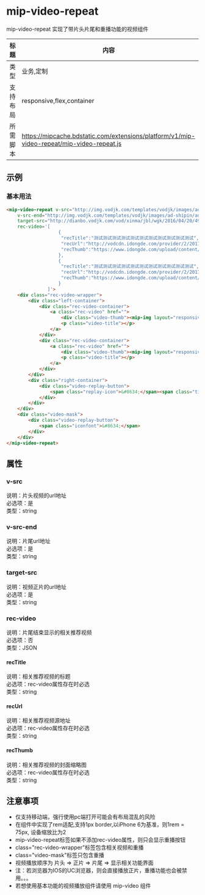 # mip-video-repeat
mip-video-repeat 实现了带片头片尾和重播功能的视频组件

标题|内容
----|----
类型|业务,定制
支持布局|responsive,flex,container
所需脚本|https://mipcache.bdstatic.com/extensions/platform/v1/mip-video-repeat/mip-video-repeat.js

## 示例

### 基本用法
```html
<mip-video-repeat v-src="http://img.vodjk.com/templates/vodjk/images/ad-shipin/ad-pc-qfk.mp4"
    v-src-end="http://img.vodjk.com/templates/vodjk/images/ad-shipin/ad-pc-qfk.mp4"
    target-src="http://dianbo.vodjk.com/vod/xinma/jbl/wgk/2016/04/20/499DBA6FFCD74fc195C4C59859BDA08C.mp4"
    rec-video='[
                   {
                    "recTitle":"测试测试测试测试测试测试测试测试测试测试测试",
                    "recUrl":"http://vodcdn.idongde.com/provider/2/2017/8/29/114758q1iea4kuyv5dor49rudi/hd/3ed5dd514f4d48fdaa38a0fd6c9bca0e.mp4",
                    "recThumb":"https://www.idongde.com/upload/content/images/1504763970369234.jpg"
                   },
                   {
                    "recTitle":"测试测试测试测试测试测试测试测试测试测试测试",
                    "recUrl":"http://vodcdn.idongde.com/provider/2/2017/8/29/114758q1iea4kuyv5dor49rudi/hd/3ed5dd514f4d48fdaa38a0fd6c9bca0e.mp4",
                    "recThumb":"https://www.idongde.com/upload/content/images/1504694419262569.jpg"
                   }
               ]'>
    <div class="rec-video-wrapper">
        <div class="left-container">
            <div class="rec-video-container">
                <a class="rec-video" href="">
                    <div class="video-thumb"><mip-img layout="responsive" width="150" height="100" alt="推荐视频" src="https://www.idongde.com/upload/content/images/1504694419262569.jpg"></mip-img></div>
                    <p class="video-title"></p>
                </a>
            </div>
            <div class="rec-video-container">
                <a class="rec-video" href="">
                    <div class="video-thumb"><mip-img layout="responsive" width="150" height="100" alt="推荐视频" src="https://www.idongde.com/upload/content/images/1504694419262569.jpg"></mip-img></div>
                    <p class="video-title"></p>
                </a>
            </div>
        </div>
        <div class="right-container">
            <div class="video-replay-button">
                <span class="replay-icon">&#8634;</span><span class="title">重播</span>
            </div>
        </div>
    </div>
    <div class="video-mask">
        <div class="video-replay-button">
            <span class="iconfont">&#8634;</span>
        </div>
    </div>
</mip-video-repeat>
``` 

## 属性

### v-src
说明：片头视频的url地址               
必选项：是                   
类型：string

### v-src-end
说明：片尾url地址                                                                              
必选项：是                               
类型：string

### target-src
说明：视频正片的url地址           
必选项：是  
类型：string

### rec-video
说明：片尾结束显示的相关推荐视频                        
必选项：否                       
类型：JSON
#### recTitle
说明：相关推荐视频的标题                            
必选项：rec-video属性存在时必选                            
类型：string
#### recUrl
说明：相关推荐视频源地址                        
必选项：rec-video属性存在时必选                        
类型：string
#### recThumb
说明：相关推荐视频的封面缩略图                     
必选项：rec-video属性存在时必选                            
类型：string

## 注意事项  
- 仅支持移动端，强行使用pc端打开可能会有布局混乱的风险
- 在组件中实现了rem适配,支持1px border,以iPhone 6为基准，则1rem = 75px, 设备缩放比为2
- mip-video-repeat标签如果不添加rec-video属性，则只会显示重播按钮
- class="rec-video-wrapper"标签包含相关视频和重播
- class="video-mask"标签只包含重播
- 视频播放顺序为 片头 => 正片 => 片尾 => 显示相关功能界面
- 注：若浏览器为IOS的UC浏览器，则会直接播放正片，重播功能也会被禁用。。。
- 若想使用基本功能的视频播放组件请使用 mip-video 组件
